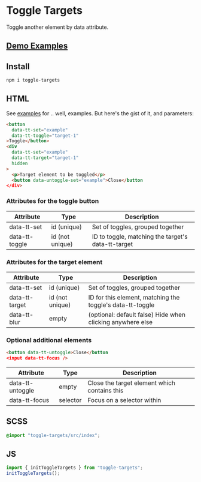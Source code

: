 # Toggle Targets

Toggle another element by data attribute.

## [Demo Examples](https://entozoon.github.io/toggle-targets)

## Install

```bash
npm i toggle-targets
```

## HTML

See [examples](https://entozoon.github.io/toggle-targets) for .. well, examples. But here's the gist of it, and parameters:

```html
<button
  data-tt-set="example"
  data-tt-toggle="target-1"
>Toggle</button>
<div
  data-tt-set="example"
  data-tt-target="target-1"
  hidden
>
  <p>Target element to be toggled</p>
  <button data-untoggle-set="example">Close</button
</div>
```

### Attributes for the toggle button

| Attribute      | Type            | Description                                        |
| -------------- | --------------- | -------------------------------------------------- |
| data-tt-set    | id (unique)     | Set of toggles, grouped together                   |
| data-tt-toggle | id (not unique) | ID to toggle, matching the target's data-tt-target |

### Attributes for the target element

| Attribute      | Type            | Description                                                |
| -------------- | --------------- | ---------------------------------------------------------- |
| data-tt-set    | id (unique)     | Set of toggles, grouped together                           |
| data-tt-target | id (not unique) | ID for this element, matching the toggle's data-tt-toggle  |
| data-tt-blur   | empty           | (optional: default false) Hide when clicking anywhere else |

### Optional additional elements

```html
<button data-tt-untoggle>Close</button
<input data-tt-focus />
```

| Attribute        | Type     | Description                                  |
| ---------------- | -------- | -------------------------------------------- |
| data-tt-untoggle | empty    | Close the target element which contains this |
| data-tt-focus    | selector | Focus on a selector within                   |

## SCSS

```scss
@import "toggle-targets/src/index";
```

## JS

```js
import { initToggleTargets } from "toggle-targets";
initToggleTargets();
```
